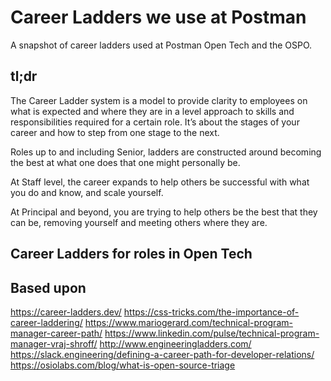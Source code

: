 # Career Ladders we use at Postman
A snapshot of career ladders used at Postman Open Tech and the OSPO.

## tl;dr

The Career Ladder system is a model to provide clarity to employees on what is expected and where they are in a level approach to skills and responsibilities required for a certain role. It’s about the stages of your career and how to step from one stage to the next. 

Roles up to and including Senior, ladders are constructed around becoming the best at what one does that one might personally be.

At Staff level, the career expands to help others be successful with what you do and know, and scale yourself.

At Principal and beyond, you are trying to help others be the best that they can be, removing yourself and meeting others where they are.

## Career Ladders for roles in Open Tech

 

## Based upon 
https://career-ladders.dev/ 
https://css-tricks.com/the-importance-of-career-laddering/ 
https://www.mariogerard.com/technical-program-manager-career-path/ 
https://www.linkedin.com/pulse/technical-program-manager-vraj-shroff/ 
http://www.engineeringladders.com/ 
https://slack.engineering/defining-a-career-path-for-developer-relations/ 
https://osiolabs.com/blog/what-is-open-source-triage
